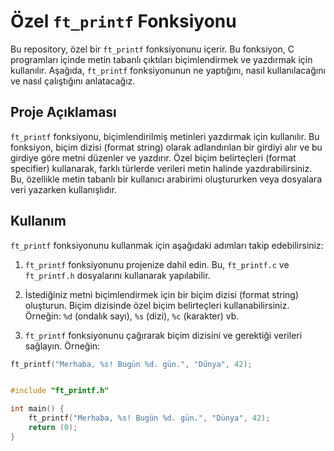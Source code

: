 # Özel `ft_printf` Fonksiyonu

Bu repository, özel bir `ft_printf` fonksiyonunu içerir. Bu fonksiyon, C programları içinde metin tabanlı çıktıları biçimlendirmek ve yazdırmak için kullanılır. Aşağıda, `ft_printf` fonksiyonunun ne yaptığını, nasıl kullanılacağını ve nasıl çalıştığını anlatacağız.

## Proje Açıklaması

`ft_printf` fonksiyonu, biçimlendirilmiş metinleri yazdırmak için kullanılır. Bu fonksiyon, biçim dizisi (format string) olarak adlandırılan bir girdiyi alır ve bu girdiye göre metni düzenler ve yazdırır. Özel biçim belirteçleri (format specifier) kullanarak, farklı türlerde verileri metin halinde yazdırabilirsiniz. Bu, özellikle metin tabanlı bir kullanıcı arabirimi oluştururken veya dosyalara veri yazarken kullanışlıdır.

## Kullanım

`ft_printf` fonksiyonunu kullanmak için aşağıdaki adımları takip edebilirsiniz:

1. `ft_printf` fonksiyonunu projenize dahil edin. Bu, `ft_printf.c` ve `ft_printf.h` dosyalarını kullanarak yapılabilir.

2. İstediğiniz metni biçimlendirmek için bir biçim dizisi (format string) oluşturun. Biçim dizisinde özel biçim belirteçleri kullanabilirsiniz. Örneğin: `%d` (ondalık sayı), `%s` (dizi), `%c` (karakter) vb.

3. `ft_printf` fonksiyonunu çağırarak biçim dizisini ve gerektiği verileri sağlayın. Örneğin:

```c
ft_printf("Merhaba, %s! Bugün %d. gün.", "Dünya", 42);


#include "ft_printf.h"

int main() {
    ft_printf("Merhaba, %s! Bugün %d. gün.", "Dünya", 42);
    return (0);
}
